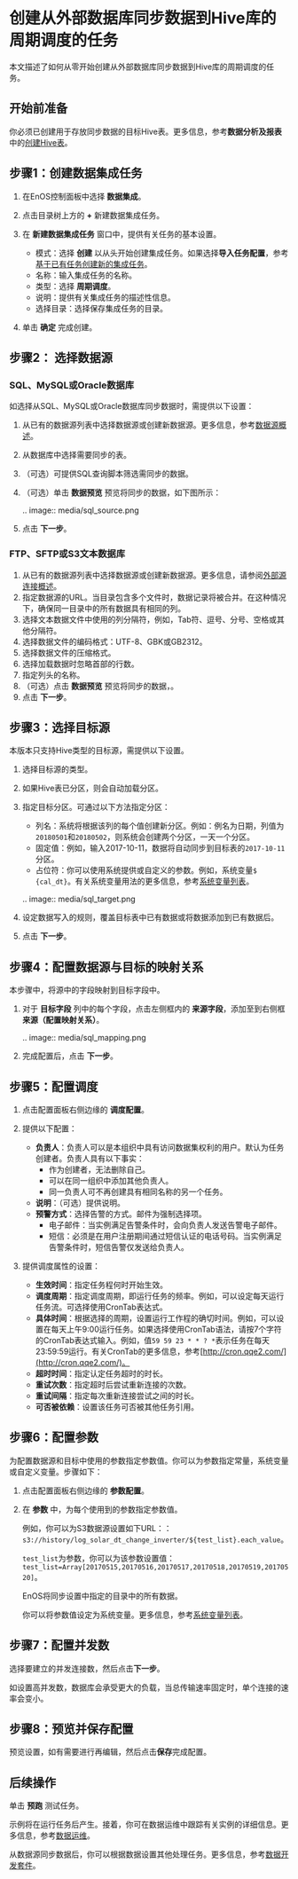 # 创建从外部数据库同步数据到Hive库的周期调度的任务

本文描述了如何从零开始创建从外部数据库同步数据到Hive库的周期调度的任务。


## 开始前准备<beforestart>

你必须已创建用于存放同步数据的目标Hive表。更多信息，参考**数据分析及报表**中的[创建Hive表](/docs/analysis-report/zh_CN/2.0.9/data_explorer/creating_hivetable.html)。


## 步骤1：创建数据集成任务<createworkflow>

1. 在EnOS控制面板中选择 **数据集成**。
2. 点击目录树上方的 **+** 新建数据集成任务。
3. 在 **新建数据集成任务** 窗口中，提供有关任务的基本设置。

   - 模式：选择 **创建** 以从头开始创建集成任务。如果选择**导入任务配置**，参考[基于已有任务创建新的集成任务](importing_existing_config)。
   - 名称：输入集成任务的名称。
   - 类型：选择 **周期调度**。
   - 说明：提供有关集成任务的描述性信息。
   - 选择目录：选择保存集成任务的目录。

4. 单击 **确定** 完成创建。

## 步骤2： 选择数据源<selectdatasource>

### SQL、MySQL或Oracle数据库<database>

如选择从SQL、MySQL或Oracle数据库同步数据时，需提供以下设置：

1. 从已有的数据源列表中选择数据源或创建新数据源。更多信息，参考[数据源概述](../data_source/datasource_overview)。
2. 从数据库中选择需要同步的表。
3. （可选）可提供SQL查询脚本筛选需同步的数据。
4. （可选）单击 **数据预览** 预览将同步的数据，如下图所示：

   .. image:: media/sql_source.png

5. 点击 **下一步**。


### FTP、SFTP或S3文本数据库<testdatabase>

1. 从已有的数据源列表中选择数据源或创建新数据源。更多信息，请参阅[外部源连接概述](../data_source/datasource_overview)。
2. 指定数据源的URL。当目录包含多个文件时，数据记录将被合并。在这种情况下，确保同一目录中的所有数据具有相同的列。
3. 选择文本数据文件中使用的列分隔符，例如，Tab符、逗号、分号、空格或其他分隔符。
4. 选择数据文件的编码格式：UTF-8、GBK或GB2312。
5. 选择数据文件的压缩格式。
6. 选择加载数据时忽略首部的行数。
7. 指定列头的名称。
8. （可选）点击 **数据预览** 预览将同步的数据，。
9. 点击 **下一步**。


## 步骤3：选择目标源<selecttarget>

本版本只支持Hive类型的目标源，需提供以下设置。

1. 选择目标源的类型。
2. 如果Hive表已分区，则会自动加载分区。
3. 指定目标分区。可通过以下方法指定分区：

   - 列名：系统将根据该列的每个值创建新分区。例如：例名为日期，列值为`20180501`和`20180502`，则系统会创建两个分区，一天一个分区。
   - 固定值：例如，输入2017-10-11，数据将自动同步到目标表的`2017-10-11`分区。
   - 占位符：你可以使用系统提供或自定义的参数。例如，系统变量`$ {cal_dt}`。有关系统变量用法的更多信息，参考[系统变量列表](../data_ide/system_variables)。

   .. image:: media/sql_target.png

4. 设定数据写入的规则，覆盖目标表中已有数据或将数据添加到已有数据后。
5. 点击 **下一步**。


## 步骤4：配置数据源与目标的映射关系<maprelationship>

本步骤中，将源中的字段映射到目标字段中。

1. 对于 **目标字段** 列中的每个字段，点击左侧框内的 **来源字段**，添加至到右侧框 **来源（配置映射关系）**。

   .. image:: media/sql_mapping.png

2. 完成配置后，点击 **下一步**。


## 步骤5：配置调度<configschedule>

1. 点击配置面板右侧边缘的 **调度配置**。
2. 提供以下配置：

   -  **负责人**：负责人可以是本组织中具有访问数据集权利的用户。默认为任务创建者。负责人具有以下事实：
      - 作为创建者，无法删除自己。
      - 可以在同一组织中添加其他负责人。
      - 同一负责人可不再创建具有相同名称的另一个任务。
   -  **说明**：（可选）提供说明。
   -  **预警方式**：选择告警的方式。邮件为强制选择项。
      - 电子邮件：当实例满足告警条件时，会向负责人发送告警电子邮件。
      - 短信：必须是在用户注册期间通过短信认证的电话号码。当实例满足告警条件时，短信告警仅发送给负责人。

3. 提供调度属性的设置：

   - **生效时间**：指定任务程何时开始生效。
   - **调度周期**：指定调度周期，即运行任务的频率。例如，可以设定每天运行任务流。可选择使用CronTab表达式。
   - **具体时间**：根据选择的周期，设置运行工作程的确切时间。例如，可以设置在每天上午9:00运行任务。如果选择使用CronTab语法，请按7个字符的CronTab表达式输入。例如，值`59 59 23 * * ? *`表示任务在每天23:59:59运行。有关CronTab的更多信息，参考[http://cron.qqe2.com/](http://cron.qqe2.com/)。
   - **超时时间**：指定认定任务超时的时长。
   - **重试次数**：指定超时后尝试重新连接的次数。
   - **重试间隔**：指定每次重新连接尝试之间的时长。
   - **可否被依赖**：设置该任务可否被其他任务引用。


## 步骤6：配置参数<configparameter>

为配置数据源和目标中使用的参数指定参数值。你可以为参数指定常量，系统变量或自定义变量。步骤如下：

1. 点击配置面板右侧边缘的 **参数配置**。
2. 在 **参数** 中，为每个使用到的参数指定参数值。

   例如，你可以为S3数据源设置如下URL：：`s3://history/log_solar_dt_change_inverter/${test_list}.each_value`。

   `test_list`为参数，你可以为该参数设置值：`test_list=Array[20170515,20170516,20170517,20170518,20170519,20170520]`。

   EnOS将同步设置中指定的目录中的所有数据。

   你可以将参数值设定为系统变量。更多信息，参考[系统变量列表](../data_ide/system_variables)。


## 步骤7：配置并发数<configconcurrency>

选择要建立的并发连接数，然后点击**下一步**。

如设置高并发数，数据库会承受更大的负载，当总传输速率固定时，单个连接的速率会变小。

## 步骤8：预览并保存配置<prevew>

预览设置，如有需要进行再编辑，然后点击**保存**完成配置。


## 后续操作<next>

单击 **预跑** 测试任务。

示例将在运行任务后产生。接着，你可在数据运维中跟踪有关实例的详细信息。更多信息，参考[数据运维](../task_monitor/index)。

从数据源同步数据后，你可以根据数据设置其他处理任务。更多信息，参考[数据开发套件](../data_ide/dataide_overview)。
